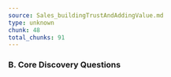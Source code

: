 ```yaml
---
source: Sales_buildingTrustAndAddingValue.md
type: unknown
chunk: 48
total_chunks: 91
---
```


### B. Core Discovery Questions